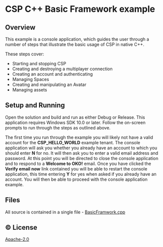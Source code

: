 # CSP C++ Basic Framework example

## Overview
This example is a console application, which guides the user through a number of steps that illustrate the basic usage of CSP in native C++.

These steps cover:
- Starting and stopping CSP
- Creating and destroying a multiplayer connection 
- Creating an account and authenticating
- Managing Spaces
- Creating and manipulating an Avatar
- Managing assets

## Setup and Running
Open the solution and build and run as either Debug or Release. This application requires Windows SDK 10.0 or later. Follow the on-screen prompts to run through the steps as outlined above.

The first time you run through the example you will likely not have a valid account for the **CSP_HELLO_WORLD** example tenant. The console application will ask you whether you already have an account to which you should enter **N** for no. It will then ask you to enter a valid email address and password. At this point you will be directed to close the console application and to respond to a **Welcome to OKO!** email. Once you have clicked the **Verify email now** link contained you will be able to restart the console application, this time entering **Y** for yes when asked if you already have an account. You will then be able to proceed with the console application example.

## Files
All source is contained in a single file - [BasicFramwork.cpp](https://github.com/magnopus-opensource/connected-spaces-platform/blob/main/Examples/Basic%20Framework/CPlusPlus/BasicFramework/BasicFramework/BasicFramework.cpp)

## ©️ License
[Apache-2.0](https://github.com/magnopus-opensource/connected-spaces-platform/blob/main/LICENSE)